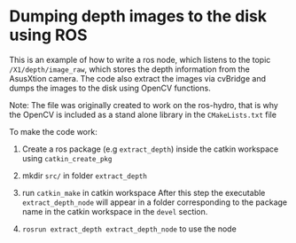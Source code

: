 Dumping depth images to the disk using ROS
=====================

This is an example of how to write a ros node, which listens to the topic `/X1/depth/image_raw`, which stores the depth information from the AsusXtion camera.
The code also extract the images via cvBridge and dumps the images to the disk using OpenCV functions.

Note: The file was originally created to work on the ros-hydro, that is why the OpenCV is included as a stand alone library in the `CMakeLists.txt` file

To make the code work:

1. Create a ros package (e.g `extract_depth`) inside the catkin workspace using `catkin_create_pkg`
2. mkdir `src/` in folder `extract_depth`
3. run `catkin_make` in catkin workspace
After this step the executable `extract_depth_node` will appear in a folder corresponding to the package name in the catkin workspace in the `devel` section.

4. `rosrun extract_depth extract_depth_node` to use the node
